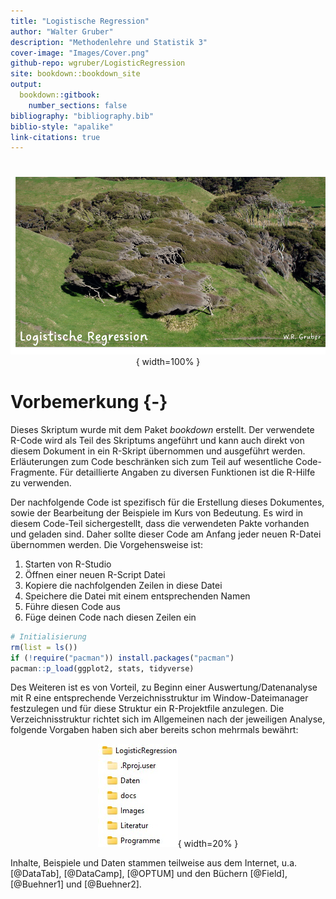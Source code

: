 ```yaml
---
title: "Logistische Regression"
author: "Walter Gruber"
description: "Methodenlehre und Statistik 3"
cover-image: "Images/Cover.png"
github-repo: wgruber/LogisticRegression
site: bookdown::bookdown_site
output:
  bookdown::gitbook:
    number_sections: false
bibliography: "bibliography.bib"
biblio-style: "apalike"
link-citations: true
---
```


#

<center>

![](Images/Cover.png){ width=100% }

</center>

# Vorbemerkung {-}

Dieses Skriptum wurde mit dem Paket *bookdown* erstellt. Der verwendete R-Code wird als Teil des Skriptums angeführt und kann auch direkt von diesem Dokument in ein R-Skript übernommen und ausgeführt werden. Erläuterungen zum Code beschränken sich zum Teil auf wesentliche Code-Fragmente. Für detaillierte Angaben zu diversen Funktionen ist die R-Hilfe zu verwenden.

Der nachfolgende Code ist spezifisch für die Erstellung dieses Dokumentes, sowie der Bearbeitung der Beispiele im Kurs von Bedeutung. Es wird in diesem Code-Teil sichergestellt, dass die verwendeten Pakte vorhanden und geladen sind. Daher sollte dieser Code am Anfang jeder neuen R-Datei übernommen werden. Die Vorgehensweise ist:

1. Starten von R-Studio
2. Öffnen einer neuen R-Script Datei
3. Kopiere die nachfolgenden Zeilen in diese Datei
4. Speichere die Datei mit einem entsprechenden Namen
5. Führe diesen Code aus
6. Füge deinen Code nach diesen Zeilen ein


``` r
# Initialisierung
rm(list = ls())
if (!require("pacman")) install.packages("pacman")
pacman::p_load(ggplot2, stats, tidyverse)
```

Des Weiteren ist es von Vorteil, zu Beginn einer Auswertung/Datenanalyse mit R eine entsprechende Verzeichnisstruktur im Window-Dateimanager festzulegen und für diese Struktur ein R-Projektfile anzulegen. Die Verzeichnisstruktur richtet sich im Allgemeinen nach der jeweiligen Analyse, folgende Vorgaben haben sich aber bereits schon mehrmals bewährt:

<center>

![**Abbildung 1**: Dateistruktur für R-Projekt](Images/LogisticRegression.JPG){ width=20% }

</center>

Inhalte, Beispiele und Daten stammen teilweise aus dem Internet, u.a. [@DataTab], [@DataCamp], [@OPTUM] und den Büchern [@Field], [@Buehner1] und [@Buehner2].

